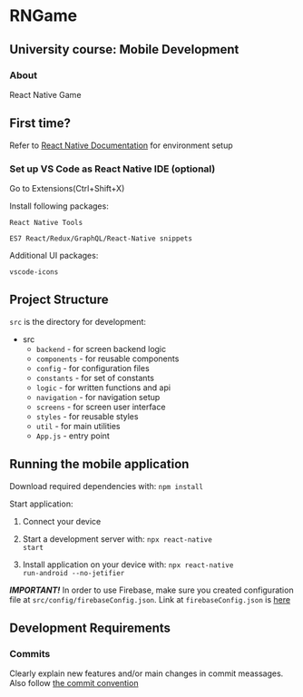 # RNGame

## University course: Mobile Development

### About

React Native Game

## First time?

Refer to [React Native Documentation](https://reactnative.dev/docs/environment-setup) for environment setup

### Set up VS Code as React Native IDE (optional)

Go to Extensions(Ctrl+Shift+X)

Install following packages:

<code>React Native Tools</code>

<code>ES7 React/Redux/GraphQL/React-Native snippets</code>

Additional UI packages:

<code>vscode-icons</code>

## Project Structure

<code>src</code> is the directory for development:

- src
  - <code>backend</code> - for screen backend logic
  - <code>components</code> - for reusable components
  - <code>config</code> - for configuration files
  - <code>constants</code> - for set of constants
  - <code>logic</code> - for written functions and api
  - <code>navigation</code> - for navigation setup
  - <code>screens</code> - for screen user interface
  - <code>styles</code> - for reusable styles
  - <code>util</code> - for main utilities
  - <code>App.js</code> - entry point

## Running the mobile application

Download required dependencies with:
<code>npm install</code>

Start application:

1. Connect your device

2. Start a development server with:
<code>npx react-native start</code>

3. Install application on your device with:
<code>npx react-native run-android --no-jetifier</code>

**_IMPORTANT!_** In order to use Firebase, make sure you created configuration file at <code>src/config/firebaseConfig.json</code>.
Link at <code>firebaseConfig.json</code> is [here](https://drive.google.com/file/d/1xVT5dpGZOkWg86aBBJD_QECR5b_M4bob/view?usp=sharing)

## Development Requirements

### Commits

Clearly explain new features and/or main changes in commit meassages.
Also follow [the commit convention](https://www.conventionalcommits.org/en/v1.0.0-beta.2/)

